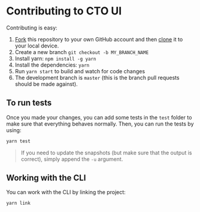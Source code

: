 # Contributing to CTO UI
Contributing is easy:
1. [Fork](https://help.github.com/articles/fork-a-repo/) this repository to your own GitHub account and then [clone](https://help.github.com/articles/cloning-a-repository/) it to your local device.
2. Create a new branch `git checkout -b MY_BRANCH_NAME`
3. Install yarn: `npm install -g yarn`
4. Install the dependencies: `yarn`
5. Run `yarn start` to build and watch for code changes
6. The development branch is `master` (this is the branch pull requests should be made against).

## To run tests
Once you made your changes, you can add some tests in the `test` folder to make sure that everything behaves normally. Then, you can run the tests by using:
```sh
yarn test
```
> If you need to update the snapshots (but make sure that the output is correct), simply append the `-u` argument.

## Working with the CLI
You can work with the CLI by linking the project:
```sh
yarn link
```